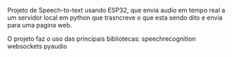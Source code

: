 Projeto de Speech-to-text usando ESP32, que envia audio em tempo real a um servidor local em python que trasncreve o que esta sendo dito e envia para uma pagina web.

O projeto faz o uso das principais bibliotecas: speechrecognition websockets pyaudio
